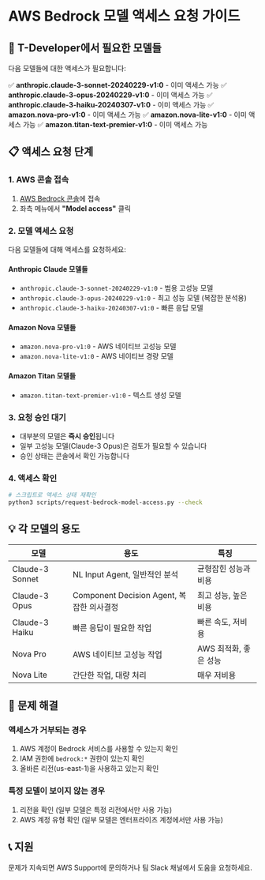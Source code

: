 
# AWS Bedrock 모델 액세스 요청 가이드

## 🎯 T-Developer에서 필요한 모델들

다음 모델들에 대한 액세스가 필요합니다:

✅ **anthropic.claude-3-sonnet-20240229-v1:0** - 이미 액세스 가능
✅ **anthropic.claude-3-opus-20240229-v1:0** - 이미 액세스 가능
✅ **anthropic.claude-3-haiku-20240307-v1:0** - 이미 액세스 가능
✅ **amazon.nova-pro-v1:0** - 이미 액세스 가능
✅ **amazon.nova-lite-v1:0** - 이미 액세스 가능
✅ **amazon.titan-text-premier-v1:0** - 이미 액세스 가능


## 📋 액세스 요청 단계

### 1. AWS 콘솔 접속
1. [AWS Bedrock 콘솔](https://console.aws.amazon.com/bedrock/)에 접속
2. 좌측 메뉴에서 **"Model access"** 클릭

### 2. 모델 액세스 요청
다음 모델들에 대해 액세스를 요청하세요:

#### Anthropic Claude 모델들
- `anthropic.claude-3-sonnet-20240229-v1:0` - 범용 고성능 모델
- `anthropic.claude-3-opus-20240229-v1:0` - 최고 성능 모델 (복잡한 분석용)
- `anthropic.claude-3-haiku-20240307-v1:0` - 빠른 응답 모델

#### Amazon Nova 모델들  
- `amazon.nova-pro-v1:0` - AWS 네이티브 고성능 모델
- `amazon.nova-lite-v1:0` - AWS 네이티브 경량 모델

#### Amazon Titan 모델들
- `amazon.titan-text-premier-v1:0` - 텍스트 생성 모델

### 3. 요청 승인 대기
- 대부분의 모델은 **즉시 승인**됩니다
- 일부 고성능 모델(Claude-3 Opus)은 검토가 필요할 수 있습니다
- 승인 상태는 콘솔에서 확인 가능합니다

### 4. 액세스 확인
```bash
# 스크립트로 액세스 상태 재확인
python3 scripts/request-bedrock-model-access.py --check
```

## 💡 각 모델의 용도

| 모델 | 용도 | 특징 |
|------|------|------|
| Claude-3 Sonnet | NL Input Agent, 일반적인 분석 | 균형잡힌 성능과 비용 |
| Claude-3 Opus | Component Decision Agent, 복잡한 의사결정 | 최고 성능, 높은 비용 |
| Claude-3 Haiku | 빠른 응답이 필요한 작업 | 빠른 속도, 저비용 |
| Nova Pro | AWS 네이티브 고성능 작업 | AWS 최적화, 좋은 성능 |
| Nova Lite | 간단한 작업, 대량 처리 | 매우 저비용 |

## 🔧 문제 해결

### 액세스가 거부되는 경우
1. AWS 계정이 Bedrock 서비스를 사용할 수 있는지 확인
2. IAM 권한에 `bedrock:*` 권한이 있는지 확인
3. 올바른 리전(us-east-1)을 사용하고 있는지 확인

### 특정 모델이 보이지 않는 경우
1. 리전을 확인 (일부 모델은 특정 리전에서만 사용 가능)
2. AWS 계정 유형 확인 (일부 모델은 엔터프라이즈 계정에서만 사용 가능)

## 📞 지원

문제가 지속되면 AWS Support에 문의하거나 팀 Slack 채널에서 도움을 요청하세요.
